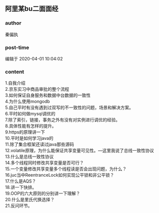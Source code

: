 ## 阿里某bu二面面经
### author 
秦偏执
### post-time 

编辑于  2020-04-01 10:04:02
### content 
<div class="post-topic-des nc-post-content">
 1.自我介绍
 <br/>
 2.京东实习中商品审批的整个流程
 <br/>
 3.如何保证自身服务和数据中台数据的一致性
 <br/>
 4.为什么使用mongodb
 <br/>
 5.自己平时有没有遇到过双写的不一致性的问题，场景和解决方案。
 <br/>
 6.平时如何做mysql调优的
 <br/>
 7.除了索引，链接，事务之外有没有对实例进行调优的经验。
 <br/>
 8.具体性能有怎样的提升。
 <br/>
 9.https的原理讲一下
 <br/>
 10.平时是如何学习java的
 <br/>
 11.除了集合框架还读过java那些源码
 <br/>
 12.volatile原理，为什么能保证共享变量可见性。—这里我说了总线一致性协议
 <br/>
 13.什么是总线一致性协议
 <br/>
 14.多个线程同时修改共享变量是否可行？
 <br/>
 15.一个变量修改共享变量多个线程读是否会出现问题，为什么？
 <br/>
 16.juc当中ReentranceLock如何实现公平锁和非公平锁？
 <br/>
 17.什么是AQS？
 <br/>
 18.讲一下快排。
 <br/>
 19.OOP的六大原则的分别讲一下理解？
 <br/>
 20.什么是里氏代换选择？
 <br/>
 21.反问环节。
</div>
